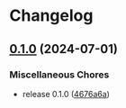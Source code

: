 # Changelog

## [0.1.0](https://github.com/VersesTech/helm-charts/compare/genius-core-v0.1.0...genius-core-v0.1.0) (2024-07-01)


### Miscellaneous Chores

* release 0.1.0 ([4676a6a](https://github.com/VersesTech/helm-charts/commit/4676a6aa13c2b6b73ff72100a90fcc4d2146db09))

